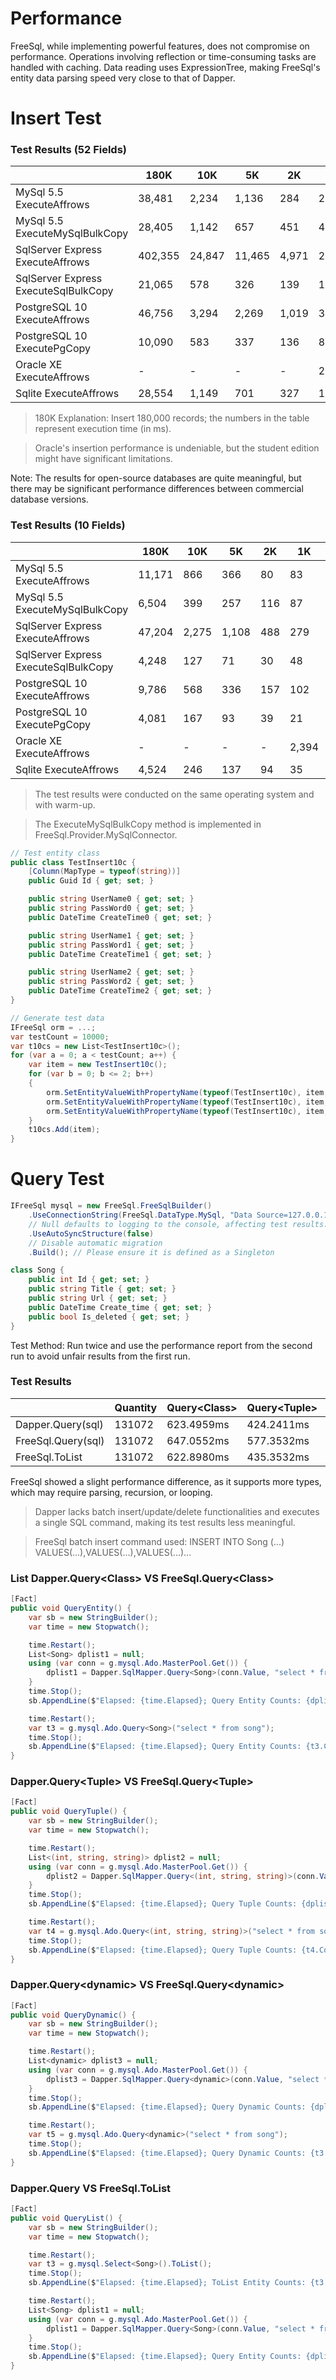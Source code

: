 # Performance

FreeSql, while implementing powerful features, does not compromise on performance. Operations involving reflection or time-consuming tasks are handled with caching. Data reading uses ExpressionTree, making FreeSql's entity data parsing speed very close to that of Dapper.

# Insert Test

### Test Results (52 Fields)

|                                      | 180K    | 10K    | 5K     | 2K    | 1K     | 500    | 100 | 50  |
| ------------------------------------ | ------- | ------ | ------ | ----- | ------ | ------ | --- | --- |
| MySql 5.5 ExecuteAffrows             | 38,481  | 2,234  | 1,136  | 284   | 239    | 167    | 66  | 30  |
| MySql 5.5 ExecuteMySqlBulkCopy       | 28,405  | 1,142  | 657    | 451   | 435    | 592    | 47  | 22  |
| SqlServer Express ExecuteAffrows     | 402,355 | 24,847 | 11,465 | 4,971 | 2,437  | 915    | 138 | 88  |
| SqlServer Express ExecuteSqlBulkCopy | 21,065  | 578    | 326    | 139   | 105    | 79     | 60  | 48  |
| PostgreSQL 10 ExecuteAffrows         | 46,756  | 3,294  | 2,269  | 1,019 | 374    | 209    | 51  | 37  |
| PostgreSQL 10 ExecutePgCopy          | 10,090  | 583    | 337    | 136   | 88     | 61     | 30  | 25  |
| Oracle XE ExecuteAffrows             | -       | -      | -      | -     | 24,528 | 10,648 | 571 | 200 |
| Sqlite ExecuteAffrows                | 28,554  | 1,149  | 701    | 327   | 155    | 91     | 44  | 35  |

> 180K Explanation: Insert 180,000 records; the numbers in the table represent execution time (in ms).

> Oracle's insertion performance is undeniable, but the student edition might have significant limitations.

Note: The results for open-source databases are quite meaningful, but there may be significant performance differences between commercial database versions.

### Test Results (10 Fields)

|                                      | 180K   | 10K   | 5K    | 2K  | 1K    | 500 | 100 | 50  |
| ------------------------------------ | ------ | ----- | ----- | --- | ----- | --- | --- | --- |
| MySql 5.5 ExecuteAffrows             | 11,171 | 866   | 366   | 80  | 83    | 50  | 24  | 34  |
| MySql 5.5 ExecuteMySqlBulkCopy       | 6,504  | 399   | 257   | 116 | 87    | 100 | 16  | 16  |
| SqlServer Express ExecuteAffrows     | 47,204 | 2,275 | 1,108 | 488 | 279   | 123 | 35  | 16  |
| SqlServer Express ExecuteSqlBulkCopy | 4,248  | 127   | 71    | 30  | 48    | 14  | 11  | 10  |
| PostgreSQL 10 ExecuteAffrows         | 9,786  | 568   | 336   | 157 | 102   | 34  | 9   | 6   |
| PostgreSQL 10 ExecutePgCopy          | 4,081  | 167   | 93    | 39  | 21    | 12  | 4   | 2   |
| Oracle XE ExecuteAffrows             | -      | -     | -     | -   | 2,394 | 731 | 67  | 33  |
| Sqlite ExecuteAffrows                | 4,524  | 246   | 137   | 94  | 35    | 19  | 14  | 11  |

> The test results were conducted on the same operating system and with warm-up.

> The ExecuteMySqlBulkCopy method is implemented in FreeSql.Provider.MySqlConnector.

```csharp
// Test entity class
public class TestInsert10c {
    [Column(MapType = typeof(string))]
    public Guid Id { get; set; }

    public string UserName0 { get; set; }
    public string PassWord0 { get; set; }
    public DateTime CreateTime0 { get; set; }

    public string UserName1 { get; set; }
    public string PassWord1 { get; set; }
    public DateTime CreateTime1 { get; set; }

    public string UserName2 { get; set; }
    public string PassWord2 { get; set; }
    public DateTime CreateTime2 { get; set; }
}

// Generate test data
IFreeSql orm = ...;
var testCount = 10000;
var t10cs = new List<TestInsert10c>();
for (var a = 0; a < testCount; a++) {
    var item = new TestInsert10c();
    for (var b = 0; b <= 2; b++)
    {
        orm.SetEntityValueWithPropertyName(typeof(TestInsert10c), item, "UserName" + b, Guid.NewGuid().ToString("N"));
        orm.SetEntityValueWithPropertyName(typeof(TestInsert10c), item, "PassWord" + b, Guid.NewGuid().ToString("N"));
        orm.SetEntityValueWithPropertyName(typeof(TestInsert10c), item, "CreateTime" + b, DateTime.Now);
    }
    t10cs.Add(item);
}
```

# Query Test

```csharp
IFreeSql mysql = new FreeSql.FreeSqlBuilder()
    .UseConnectionString(FreeSql.DataType.MySql, "Data Source=127.0.0.1;Port=3306;User ID=root;Password=root;Initial Catalog=cccddd;Charset=utf8;SslMode=none;Max pool size=100")
    // Null defaults to logging to the console, affecting test results. Here, an empty log output object is provided.
    .UseAutoSyncStructure(false)
    // Disable automatic migration
    .Build(); // Please ensure it is defined as a Singleton

class Song {
    public int Id { get; set; }
    public string Title { get; set; }
    public string Url { get; set; }
    public DateTime Create_time { get; set; }
    public bool Is_deleted { get; set; }
}
```

Test Method: Run twice and use the performance report from the second run to avoid unfair results from the first run.

### Test Results

|                    | Quantity | Query\<Class\> | Query\<Tuple\> | Query\<dynamic\> |
| ------------------ | -------- | -------------- | -------------- | ---------------- |
| Dapper.Query(sql)  | 131072   | 623.4959ms     | 424.2411ms     | 644.8897ms       |
| FreeSql.Query(sql) | 131072   | 647.0552ms     | 577.3532ms     | 944.7454ms       |
| FreeSql.ToList     | 131072   | 622.8980ms     | 435.3532ms     | -                |

FreeSql showed a slight performance difference, as it supports more types, which may require parsing, recursion, or looping.

> Dapper lacks batch insert/update/delete functionalities and executes a single SQL command, making its test results less meaningful.

> FreeSql batch insert command used: INSERT INTO Song (...) VALUES(...),VALUES(...),VALUES(...)...

### List Dapper.Query\<Class\> VS FreeSql.Query\<Class\>

```csharp
[Fact]
public void QueryEntity() {
    var sb = new StringBuilder();
    var time = new Stopwatch();

    time.Restart();
    List<Song> dplist1 = null;
    using (var conn = g.mysql.Ado.MasterPool.Get()) {
        dplist1 = Dapper.SqlMapper.Query<Song>(conn.Value, "select * from song").ToList();
    }
    time.Stop();
    sb.AppendLine($"Elapsed: {time.Elapsed}; Query Entity Counts: {dplist1.Count}; ORM: Dapper");

    time.Restart();
    var t3 = g.mysql.Ado.Query<Song>("select * from song");
    time.Stop();
    sb.AppendLine($"Elapsed: {time.Elapsed}; Query Entity Counts: {t3.Count}; ORM: FreeSql*");
}
```

### Dapper.Query\<Tuple\> VS FreeSql.Query\<Tuple\>

```csharp
[Fact]
public void QueryTuple() {
    var sb = new StringBuilder();
    var time = new Stopwatch();

    time.Restart();
    List<(int, string, string)> dplist2 = null;
    using (var conn = g.mysql.Ado.MasterPool.Get()) {
        dplist2 = Dapper.SqlMapper.Query<(int, string, string)>(conn.Value, "select * from song").ToList();
    }
    time.Stop();
    sb.AppendLine($"Elapsed: {time.Elapsed}; Query Tuple Counts: {dplist2.Count}; ORM: Dapper");

    time.Restart();
    var t4 = g.mysql.Ado.Query<(int, string, string)>("select * from song");
    time.Stop();
    sb.AppendLine($"Elapsed: {time.Elapsed}; Query Tuple Counts: {t4.Count}; ORM: FreeSql*");
}
```

### Dapper.Query\<dynamic\> VS FreeSql.Query\<dynamic\>

```csharp
[Fact]
public void QueryDynamic() {
    var sb = new StringBuilder();
    var time = new Stopwatch();

    time.Restart();
    List<dynamic> dplist3 = null;
    using (var conn = g.mysql.Ado.MasterPool.Get()) {
        dplist3 = Dapper.SqlMapper.Query<dynamic>(conn.Value, "select * from song").ToList();
    }
    time.Stop();
    sb.AppendLine($"Elapsed: {time.Elapsed}; Query Dynamic Counts: {dplist3.Count}; ORM: Dapper");

    time.Restart();
    var t5 = g.mysql.Ado.Query<dynamic>("select * from song");
    time.Stop();
    sb.AppendLine($"Elapsed: {time.Elapsed}; Query Dynamic Counts: {t3.Count}; ORM: FreeSql*");
}
```

### Dapper.Query VS FreeSql.ToList

```csharp
[Fact]
public void QueryList() {
    var sb = new StringBuilder();
    var time = new Stopwatch();

    time.Restart();
    var t3 = g.mysql.Select<Song>().ToList();
    time.Stop();
    sb.AppendLine($"Elapsed: {time.Elapsed}; ToList Entity Counts: {t3.Count}; ORM: FreeSql*");

    time.Restart();
    List<Song> dplist1 = null;
    using (var conn = g.mysql.Ado.MasterPool.Get()) {
        dplist1 = Dapper.SqlMapper.Query<Song>(conn.Value, "select * from song").ToList();
    }
    time.Stop();
    sb.AppendLine($"Elapsed: {time.Elapsed}; Query Entity Counts: {dplist1.Count}; ORM: Dapper");
}
```
